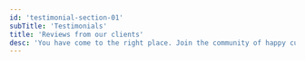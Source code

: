```yaml
---
id: 'testimonial-section-01'
subTitle: 'Testimonials'
title: 'Reviews from our clients'
desc: 'You have come to the right place. Join the community of happy customers by choosing EZHOME for your home makeovers.  '
---
```


